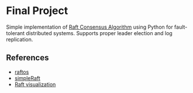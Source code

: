 # Final Project
Simple implementation of [Raft Consensus Algorithm](raft.github.io) using Python for fault-tolerant distributed systems. Supports proper leader election and log replication.

## References
- [raftos](https://github.com/zhebrak/raftos)
- [simpleRaft](https://github.com/streed/simpleRaft/tree/master/simpleRaft)
- [Raft visualization](http://thesecretlivesofdata.com/raft/)
